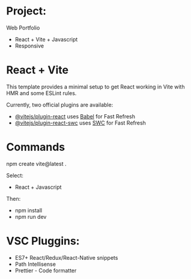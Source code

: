 # Project:
Web Portfolio
- React + Vite + Javascript
- Responsive


# React + Vite

This template provides a minimal setup to get React working in Vite with HMR and some ESLint rules.

Currently, two official plugins are available:

- [@vitejs/plugin-react](https://github.com/vitejs/vite-plugin-react/blob/main/packages/plugin-react/README.md) uses [Babel](https://babeljs.io/) for Fast Refresh
- [@vitejs/plugin-react-swc](https://github.com/vitejs/vite-plugin-react-swc) uses [SWC](https://swc.rs/) for Fast Refresh



# Commands
npm create vite@latest .


Select:
- React + Javascript


Then:
- npm install
- npm run dev


# VSC Pluggins:
- ES7+ React/Redux/React-Native snippets
- Path Intellisense
- Prettier - Code formatter







